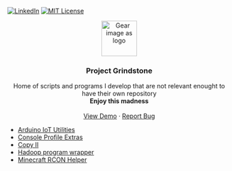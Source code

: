 [![LinkedIn][linkedin-shield]][linkedin-url] [![MIT License][license-shield]][license-url] 

<!-- HEADER -->
<div align="center">
    <img src="https://s2.svgbox.net/octicons.svg?ic=gear&color=14d1d1" alt="Gear image as logo" width="80" height="80">

  <h3 align="center">Project Grindstone</h3>

  <p align="center">
    Home of scripts and programs I develop that are not relevant enought to have their own repository
    <br />
    <strong>Enjoy this madness</strong>
    <br />
    <br />
    <a href="https://github.com/othneildrew/Best-README-Template">View Demo</a>
    ·
    <a href="https://github.com/othneildrew/Best-README-Template/issues">Report Bug</a>
  </p>

</div>

<!-- TABLE OF CONTENTS -->
<ul>
  <li><a href="projects/Arduino%20IoT%20Utilities">Arduino IoT Utilities</a></li>
  <li><a href="projects/Console%20Profile%20Extras">Console Profile Extras</a></li>
  <li><a href="projects/cpii/readme.md">Copy II</a></li>
  <li><a href="projects/hadoop_program_compile/readme.md">Hadoop program wrapper</a></li>
  <li><a href="projects/Minecraft%20Rcon%20Helper/readme.md">Minecraft RCON Helper</a></li>
</ul>



<!-- Links and Images-->
[license-shield]: https://img.shields.io/github/license/othneildrew/Best-README-Template.svg?style=for-the-badge
[license-url]: https://github.com/othneildrew/Best-README-Template/blob/master/LICENSE.txt
[linkedin-shield]: https://img.shields.io/badge/-LinkedIn-black.svg?style=for-the-badge&logo=linkedin&colorB=555
[linkedin-url]: https://www.linkedin.com/in/dtanase22/
